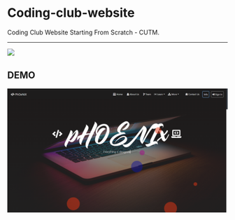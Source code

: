 # Coding-club-website

Coding Club Website Starting From Scratch - CUTM.

<hr/>
<a href="https://github.com/ashish-devv/coding-club-website/graphs/contributors">
  <img src="https://contrib.rocks/image?repo=ashish-devv/coding-club-website" />
</a>

## DEMO

<img src="https://github.com/ashish-devv/coding-club-website/blob/main/m7.png" />
